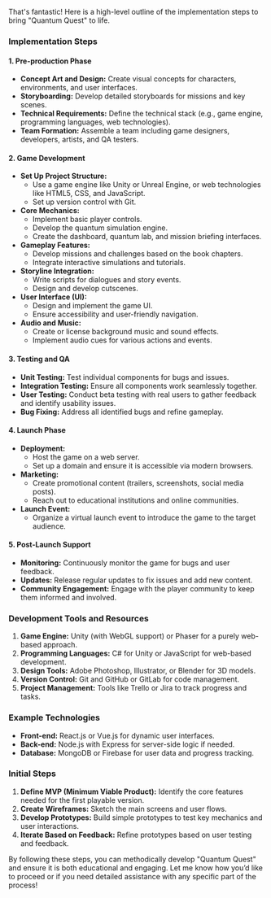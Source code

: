 That's fantastic! Here is a high-level outline of the implementation steps to bring "Quantum Quest" to life. 

### Implementation Steps

#### 1. **Pre-production Phase**
   - **Concept Art and Design:** Create visual concepts for characters, environments, and user interfaces.
   - **Storyboarding:** Develop detailed storyboards for missions and key scenes.
   - **Technical Requirements:** Define the technical stack (e.g., game engine, programming languages, web technologies).
   - **Team Formation:** Assemble a team including game designers, developers, artists, and QA testers.

#### 2. **Game Development**
   - **Set Up Project Structure:**
     - Use a game engine like Unity or Unreal Engine, or web technologies like HTML5, CSS, and JavaScript.
     - Set up version control with Git.
   - **Core Mechanics:**
     - Implement basic player controls.
     - Develop the quantum simulation engine.
     - Create the dashboard, quantum lab, and mission briefing interfaces.
   - **Gameplay Features:**
     - Develop missions and challenges based on the book chapters.
     - Integrate interactive simulations and tutorials.
   - **Storyline Integration:**
     - Write scripts for dialogues and story events.
     - Design and develop cutscenes.
   - **User Interface (UI):**
     - Design and implement the game UI.
     - Ensure accessibility and user-friendly navigation.
   - **Audio and Music:**
     - Create or license background music and sound effects.
     - Implement audio cues for various actions and events.

#### 3. **Testing and QA**
   - **Unit Testing:** Test individual components for bugs and issues.
   - **Integration Testing:** Ensure all components work seamlessly together.
   - **User Testing:** Conduct beta testing with real users to gather feedback and identify usability issues.
   - **Bug Fixing:** Address all identified bugs and refine gameplay.

#### 4. **Launch Phase**
   - **Deployment:**
     - Host the game on a web server.
     - Set up a domain and ensure it is accessible via modern browsers.
   - **Marketing:**
     - Create promotional content (trailers, screenshots, social media posts).
     - Reach out to educational institutions and online communities.
   - **Launch Event:**
     - Organize a virtual launch event to introduce the game to the target audience.

#### 5. **Post-Launch Support**
   - **Monitoring:** Continuously monitor the game for bugs and user feedback.
   - **Updates:** Release regular updates to fix issues and add new content.
   - **Community Engagement:** Engage with the player community to keep them informed and involved.

### Development Tools and Resources

1. **Game Engine:** Unity (with WebGL support) or Phaser for a purely web-based approach.
2. **Programming Languages:** C# for Unity or JavaScript for web-based development.
3. **Design Tools:** Adobe Photoshop, Illustrator, or Blender for 3D models.
4. **Version Control:** Git and GitHub or GitLab for code management.
5. **Project Management:** Tools like Trello or Jira to track progress and tasks.

### Example Technologies

- **Front-end:** React.js or Vue.js for dynamic user interfaces.
- **Back-end:** Node.js with Express for server-side logic if needed.
- **Database:** MongoDB or Firebase for user data and progress tracking.

### Initial Steps

1. **Define MVP (Minimum Viable Product):** Identify the core features needed for the first playable version.
2. **Create Wireframes:** Sketch the main screens and user flows.
3. **Develop Prototypes:** Build simple prototypes to test key mechanics and user interactions.
4. **Iterate Based on Feedback:** Refine prototypes based on user testing and feedback.

By following these steps, you can methodically develop "Quantum Quest" and ensure it is both educational and engaging. Let me know how you’d like to proceed or if you need detailed assistance with any specific part of the process!